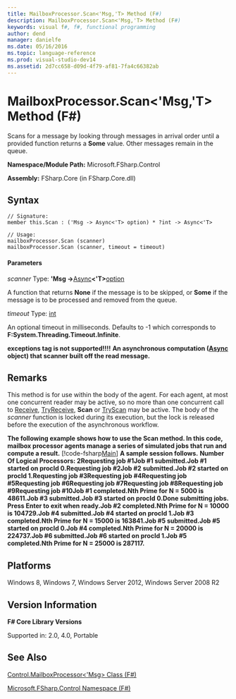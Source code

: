 ```yaml
---
title: MailboxProcessor.Scan<'Msg,'T> Method (F#)
description: MailboxProcessor.Scan<'Msg,'T> Method (F#)
keywords: visual f#, f#, functional programming
author: dend
manager: danielfe
ms.date: 05/16/2016
ms.topic: language-reference
ms.prod: visual-studio-dev14
ms.assetid: 2d7cc658-d09d-4f79-af81-7fa4c66382ab 
---
```


# MailboxProcessor.Scan<'Msg,'T> Method (F#)

Scans for a message by looking through messages in arrival order until a provided function returns a **Some** value. Other messages remain in the queue.

**Namespace/Module Path:** Microsoft.FSharp.Control

**Assembly:** FSharp.Core (in FSharp.Core.dll)


## Syntax

```
// Signature:
member this.Scan : ('Msg -> Async<'T> option) * ?int -> Async<'T>

// Usage:
mailboxProcessor.Scan (scanner)
mailboxProcessor.Scan (scanner, timeout = timeout)
```

#### Parameters
*scanner*
Type: **'Msg -&gt;**[Async](http://msdn.microsoft.com/en-us/library/e0b28ea2-dea5-4021-b2b9-d7d4761babde)**&lt;'T&gt;**[option](http://msdn.microsoft.com/en-us/library/b08add48-34bf-4410-80a1-ef6a8daddc58)


A function that returns **None** if the message is to be skipped, or **Some** if the message is to be processed and removed from the queue.


*timeout*
Type: [int](http://msdn.microsoft.com/en-us/library/025d5455-3622-4ea5-9573-3ecbd4ee1375)


An optional timeout in milliseconds. Defaults to -1 which corresponds to **F:System.Threading.Timeout.Infinite**.



**exceptions tag is not supported!!!!**
**An asynchronous computation ([Async](http://msdn.microsoft.com/en-us/library/03eb4d12-a01a-4565-a077-5e83f17cf6f7) object) that scanner built off the read message.**
## Remarks
This method is for use within the body of the agent. For each agent, at most one concurrent reader may be active, so no more than one concurrent call to [Receive](http://msdn.microsoft.com/en-us/library/46a1d8e6-3906-45c2-9722-0ddab574cc6a), [TryReceive](http://msdn.microsoft.com/en-us/library/edcb3930-cefd-4d88-935d-7dd6297355ee), **Scan** or [TryScan](http://msdn.microsoft.com/en-us/library/05aa6c91-fe9f-4830-a2d7-6dfa5a2ab376) may be active. The body of the *scanner* function is locked during its execution, but the lock is released before the execution of the asynchronous workflow.

**The following example shows how to use the Scan method. In this code, mailbox processor agents manage a series of simulated jobs that run and compute a result.**
[!code-fsharp[Main](snippets/fsmailboxprocessor/snippet21.fs)]
**A sample session follows.**
**Number Of Logical Processors: 2Requesting job #1Job #1 submitted.Job #1 started on procId 0.Requesting job #2Job #2 submitted.Job #2 started on procId 1.Requesting job #3Requesting job #4Requesting job #5Requesting job #6Requesting job #7Requesting job #8Requesting job #9Requesting job #10Job #1 completed.Nth Prime for N = 5000 is 48611.Job #3 submitted.Job #3 started on procId 0.Done submitting jobs. Press Enter to exit when ready.Job #2 completed.Nth Prime for N = 10000 is 104729.Job #4 submitted.Job #4 started on procId 1.Job #3 completed.Nth Prime for N = 15000 is 163841.Job #5 submitted.Job #5 started on procId 0.Job #4 completed.Nth Prime for N = 20000 is 224737.Job #6 submitted.Job #6 started on procId 1.Job #5 completed.Nth Prime for N = 25000 is 287117.**
## Platforms
Windows 8, Windows 7, Windows Server 2012, Windows Server 2008 R2


## Version Information
**F# Core Library Versions**

Supported in: 2.0, 4.0, Portable




## See Also
[Control.MailboxProcessor&#60;'Msg&#62; Class &#40;F&#35;&#41;](Control.MailboxProcessor%5B%27Msg%5D-Class-%5BFSharp%5D.md)

[Microsoft.FSharp.Control Namespace &#40;F&#35;&#41;](Microsoft.FSharp.Control-Namespace-%5BFSharp%5D.md)

